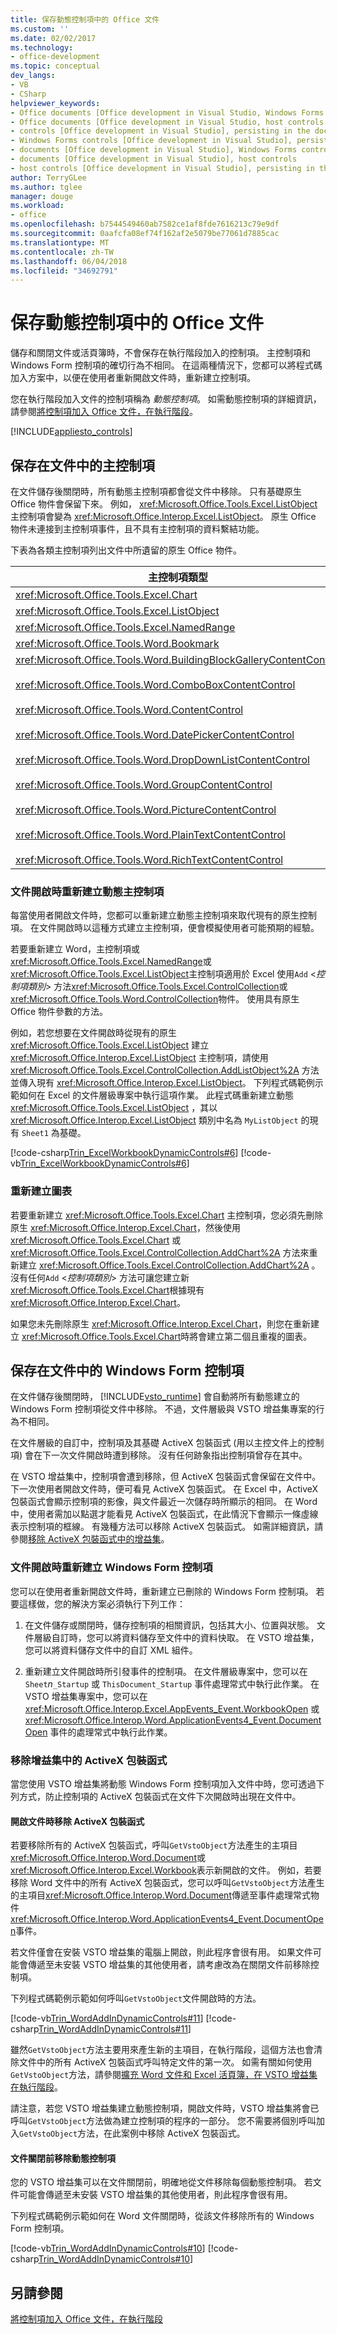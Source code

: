 ```yaml
---
title: 保存動態控制項中的 Office 文件
ms.custom: ''
ms.date: 02/02/2017
ms.technology:
- office-development
ms.topic: conceptual
dev_langs:
- VB
- CSharp
helpviewer_keywords:
- Office documents [Office development in Visual Studio, Windows Forms controls
- Office documents [Office development in Visual Studio, host controls
- controls [Office development in Visual Studio], persisting in the document
- Windows Forms controls [Office development in Visual Studio], persisting in the document
- documents [Office development in Visual Studio], Windows Forms controls
- documents [Office development in Visual Studio], host controls
- host controls [Office development in Visual Studio], persisting in the document
author: TerryGLee
ms.author: tglee
manager: douge
ms.workload:
- office
ms.openlocfilehash: b7544549460ab7582ce1af8fde7616213c79e9df
ms.sourcegitcommit: 0aafcfa08ef74f162af2e5079be77061d7885cac
ms.translationtype: MT
ms.contentlocale: zh-TW
ms.lasthandoff: 06/04/2018
ms.locfileid: "34692791"
---
```

# <a name="persist-dynamic-controls-in-office-documents"></a>保存動態控制項中的 Office 文件
  儲存和關閉文件或活頁簿時，不會保存在執行階段加入的控制項。 主控制項和 Windows Form 控制項的確切行為不相同。 在這兩種情況下，您都可以將程式碼加入方案中，以便在使用者重新開啟文件時，重新建立控制項。  
  
 您在執行階段加入文件的控制項稱為 *動態控制項*。 如需動態控制項的詳細資訊，請參閱[將控制項加入 Office 文件，在執行階段](../vsto/adding-controls-to-office-documents-at-run-time.md)。  
  
 [!INCLUDE[appliesto_controls](../vsto/includes/appliesto-controls-md.md)]  
  
## <a name="persist-host-controls-in-the-document"></a>保存在文件中的主控制項  
 在文件儲存後關閉時，所有動態主控制項都會從文件中移除。 只有基礎原生 Office 物件會保留下來。 例如， <xref:Microsoft.Office.Tools.Excel.ListObject> 主控制項會變為 <xref:Microsoft.Office.Interop.Excel.ListObject>。 原生 Office 物件未連接到主控制項事件，且不具有主控制項的資料繫結功能。  
  
 下表為各類主控制項列出文件中所遺留的原生 Office 物件。  
  
|主控制項類型|原生 Office 物件類型|  
|-----------------------|-------------------------------|  
|<xref:Microsoft.Office.Tools.Excel.Chart>|<xref:Microsoft.Office.Interop.Excel.Chart>|  
|<xref:Microsoft.Office.Tools.Excel.ListObject>|<xref:Microsoft.Office.Interop.Excel.ListObject>|  
|<xref:Microsoft.Office.Tools.Excel.NamedRange>|<xref:Microsoft.Office.Interop.Excel.Range>|  
|<xref:Microsoft.Office.Tools.Word.Bookmark>|<xref:Microsoft.Office.Interop.Word.Bookmark>|  
|<xref:Microsoft.Office.Tools.Word.BuildingBlockGalleryContentControl><br /><br /> <xref:Microsoft.Office.Tools.Word.ComboBoxContentControl><br /><br /> <xref:Microsoft.Office.Tools.Word.ContentControl><br /><br /> <xref:Microsoft.Office.Tools.Word.DatePickerContentControl><br /><br /> <xref:Microsoft.Office.Tools.Word.DropDownListContentControl><br /><br /> <xref:Microsoft.Office.Tools.Word.GroupContentControl><br /><br /> <xref:Microsoft.Office.Tools.Word.PictureContentControl><br /><br /> <xref:Microsoft.Office.Tools.Word.PlainTextContentControl><br /><br /> <xref:Microsoft.Office.Tools.Word.RichTextContentControl>|<xref:Microsoft.Office.Interop.Word.ContentControl>|  
  
### <a name="re-create-dynamic-host-controls-when-documents-are-opened"></a>文件開啟時重新建立動態主控制項  
 每當使用者開啟文件時，您都可以重新建立動態主控制項來取代現有的原生控制項。 在文件開啟時以這種方式建立主控制項，便會模擬使用者可能預期的經驗。  
  
 若要重新建立 Word，主控制項或<xref:Microsoft.Office.Tools.Excel.NamedRange>或<xref:Microsoft.Office.Tools.Excel.ListObject>主控制項適用於 Excel 使用`Add` \<*控制項類別*> 方法<xref:Microsoft.Office.Tools.Excel.ControlCollection>或<xref:Microsoft.Office.Tools.Word.ControlCollection>物件。 使用具有原生 Office 物件參數的方法。  
  
 例如，若您想要在文件開啟時從現有的原生 <xref:Microsoft.Office.Tools.Excel.ListObject> 建立 <xref:Microsoft.Office.Interop.Excel.ListObject> 主控制項，請使用 <xref:Microsoft.Office.Tools.Excel.ControlCollection.AddListObject%2A> 方法並傳入現有 <xref:Microsoft.Office.Interop.Excel.ListObject>。 下列程式碼範例示範如何在 Excel 的文件層級專案中執行這項作業。 此程式碼重新建立動態 <xref:Microsoft.Office.Tools.Excel.ListObject> ，其以 <xref:Microsoft.Office.Interop.Excel.ListObject> 類別中名為 `MyListObject` 的現有 `Sheet1` 為基礎。  
  
 [!code-csharp[Trin_ExcelWorkbookDynamicControls#6](../vsto/codesnippet/CSharp/trin_excelworkbookdynamiccontrols4/Sheet1.cs#6)]
 [!code-vb[Trin_ExcelWorkbookDynamicControls#6](../vsto/codesnippet/VisualBasic/trin_excelworkbookdynamiccontrols4/Sheet1.vb#6)]  
  
### <a name="re-create-chart"></a>重新建立圖表 
 若要重新建立 <xref:Microsoft.Office.Tools.Excel.Chart> 主控制項，您必須先刪除原生 <xref:Microsoft.Office.Interop.Excel.Chart>，然後使用 <xref:Microsoft.Office.Tools.Excel.Chart> 或 <xref:Microsoft.Office.Tools.Excel.ControlCollection.AddChart%2A> 方法來重新建立 <xref:Microsoft.Office.Tools.Excel.ControlCollection.AddChart%2A> 。 沒有任何`Add` \<*控制項類別*> 方法可讓您建立新<xref:Microsoft.Office.Tools.Excel.Chart>根據現有<xref:Microsoft.Office.Interop.Excel.Chart>。  
  
 如果您未先刪除原生 <xref:Microsoft.Office.Interop.Excel.Chart>，則您在重新建立 <xref:Microsoft.Office.Tools.Excel.Chart>時將會建立第二個且重複的圖表。  
  
## <a name="persist-windows-forms-controls-in-documents"></a>保存在文件中的 Windows Form 控制項  
 在文件儲存後關閉時， [!INCLUDE[vsto_runtime](../vsto/includes/vsto-runtime-md.md)] 會自動將所有動態建立的 Windows Form 控制項從文件中移除。 不過，文件層級與 VSTO 增益集專案的行為不相同。  
  
 在文件層級的自訂中，控制項及其基礎 ActiveX 包裝函式 (用以主控文件上的控制項) 會在下一次文件開啟時遭到移除。 沒有任何跡象指出控制項曾存在其中。  
  
 在 VSTO 增益集中，控制項會遭到移除，但 ActiveX 包裝函式會保留在文件中。 下一次使用者開啟文件時，便可看見 ActiveX 包裝函式。 在 Excel 中，ActiveX 包裝函式會顯示控制項的影像，與文件最近一次儲存時所顯示的相同。 在 Word 中，使用者需加以點選才能看見 ActiveX 包裝函式，在此情況下會顯示一條虛線表示控制項的框線。 有幾種方法可以移除 ActiveX 包裝函式。 如需詳細資訊，請參閱[移除 ActiveX 包裝函式中的增益集](#removingActiveX)。  
  
### <a name="re-create-windows-forms-controls-when-documents-are-opened"></a>文件開啟時重新建立 Windows Form 控制項  
 您可以在使用者重新開啟文件時，重新建立已刪除的 Windows Form 控制項。 若要這樣做，您的解決方案必須執行下列工作：  
  
1.  在文件儲存或關閉時，儲存控制項的相關資訊，包括其大小、位置與狀態。 文件層級自訂時，您可以將資料儲存至文件中的資料快取。 在 VSTO 增益集，您可以將資料儲存文件中的自訂 XML 組件。  
  
2.  重新建立文件開啟時所引發事件的控制項。 在文件層級專案中，您可以在 `Sheet`*n*`_Startup` 或 `ThisDocument_Startup` 事件處理常式中執行此作業。 在 VSTO 增益集專案中，您可以在 <xref:Microsoft.Office.Interop.Excel.AppEvents_Event.WorkbookOpen> 或 <xref:Microsoft.Office.Interop.Word.ApplicationEvents4_Event.DocumentOpen> 事件的處理常式中執行此作業。  
  
###  <a name="removingActiveX"></a> 移除增益集中的 ActiveX 包裝函式  
 當您使用 VSTO 增益集將動態 Windows Form 控制項加入文件中時，您可透過下列方式，防止控制項的 ActiveX 包裝函式在文件下次開啟時出現在文件中。  
  
#### <a name="remove-activex-wrappers-when-the-document-is-opened"></a>開啟文件時移除 ActiveX 包裝函式  
 若要移除所有的 ActiveX 包裝函式，呼叫`GetVstoObject`方法產生的主項目<xref:Microsoft.Office.Interop.Word.Document>或<xref:Microsoft.Office.Interop.Excel.Workbook>表示新開啟的文件。 例如，若要移除 Word 文件中的所有 ActiveX 包裝函式，您可以呼叫`GetVstoObject`方法產生的主項目<xref:Microsoft.Office.Interop.Word.Document>傳遞至事件處理常式物件<xref:Microsoft.Office.Interop.Word.ApplicationEvents4_Event.DocumentOpen>事件。  
  
 若文件僅會在安裝 VSTO 增益集的電腦上開啟，則此程序會很有用。 如果文件可能會傳遞至未安裝 VSTO 增益集的其他使用者，請考慮改為在關閉文件前移除控制項。  
  
 下列程式碼範例示範如何呼叫`GetVstoObject`文件開啟時的方法。  
  
 [!code-vb[Trin_WordAddInDynamicControls#11](../vsto/codesnippet/VisualBasic/trin_wordaddindynamiccontrols/ThisAddIn.vb#11)]
 [!code-csharp[Trin_WordAddInDynamicControls#11](../vsto/codesnippet/CSharp/Trin_WordAddInDynamicControls/ThisAddIn.cs#11)]  
  
 雖然`GetVstoObject`方法主要用來產生新的主項目，在執行階段，這個方法也會清除文件中的所有 ActiveX 包裝函式呼叫特定文件的第一次。 如需有關如何使用`GetVstoObject`方法，請參閱[擴充 Word 文件和 Excel 活頁簿，在 VSTO 增益集在執行階段](../vsto/extending-word-documents-and-excel-workbooks-in-vsto-add-ins-at-run-time.md)。  
  
 請注意，若您 VSTO 增益集建立動態控制項，開啟文件時，VSTO 增益集將會已呼叫`GetVstoObject`方法做為建立控制項的程序的一部分。 您不需要將個別呼叫加入`GetVstoObject`方法，在此案例中移除 ActiveX 包裝函式。  
  
#### <a name="remove-the-dynamic-controls-before-the-document-is-closed"></a>文件關閉前移除動態控制項  
 您的 VSTO 增益集可以在文件關閉前，明確地從文件移除每個動態控制項。 若文件可能會傳遞至未安裝 VSTO 增益集的其他使用者，則此程序會很有用。  
  
 下列程式碼範例示範如何在 Word 文件關閉時，從該文件移除所有的 Windows Form 控制項。  
  
 [!code-vb[Trin_WordAddInDynamicControls#10](../vsto/codesnippet/VisualBasic/trin_wordaddindynamiccontrols/ThisAddIn.vb#10)]
 [!code-csharp[Trin_WordAddInDynamicControls#10](../vsto/codesnippet/CSharp/Trin_WordAddInDynamicControls/ThisAddIn.cs#10)]  
  
## <a name="see-also"></a>另請參閱  
 [將控制項加入 Office 文件，在執行階段](../vsto/adding-controls-to-office-documents-at-run-time.md)  
  